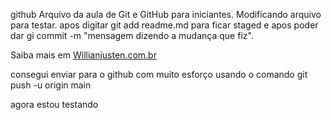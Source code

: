 github
Arquivo da aula de Git e GitHub para iniciantes.
Modificando arquivo para testar.
apos digitar git add readme.md
para ficar staged
e apos poder dar gi commit -m "mensagem dizendo a mudança que fiz".

Saiba mais em [Willianjusten.com.br](http://Wilianjusten.com.br)

consegui enviar para o github com muito esforço usando o comando
git push -u origin main

agora estou testando
